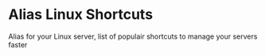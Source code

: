 # Alias Linux Shortcuts
Alias for your Linux server, list of populair shortcuts to manage your servers faster

